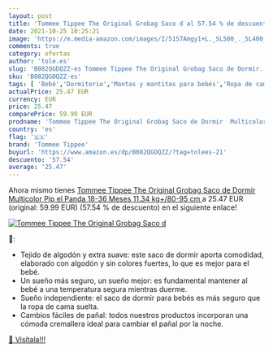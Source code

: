 ```yaml
---
layout: post
title: 'Tommee Tippee The Original Grobag Saco d al 57.54 % de descuento'
date: 2021-10-25 10:25:21
image: 'https://m.media-amazon.com/images/I/51S7Amgy1+L._SL500_._SL400_.jpg'
comments: true
category: ofertas
author: 'tole.es'
slug: 'B082QGDQZZ-es Tommee Tippee The Original Grobag Saco de Dormir...'
sku: 'B082QGDQZZ-es'
tags: [ 'Bebé','Dormitorio','Mantas y mantitas para bebés','Ropa de cama','Sacos de dormir para bebés','tommee','tommee tippee', ]
actualPrice: 25.47 EUR
currency: EUR
price: 25.47
comparePrice: 59.99 EUR
prodname: 'Tommee Tippee The Original Grobag Saco de Dormir  Multicolor  Pip el Panda   18-36 Meses  11.34 kg+/80-95 cm '
country: 'es'
flag: '🇪🇸'
brand: 'Tommee Tippee'
buyurl: 'https://www.amazon.es/dp/B082QGDQZZ/?tag=tolees-21'
descuento: '57.54'
average: '25.47'
---
```


Ahora mismo tienes [Tommee Tippee The Original Grobag Saco de Dormir  Multicolor  Pip el Panda   18-36 Meses  11.34 kg+/80-95 cm ](https://www.amazon.es/dp/B082QGDQZZ/?tag=tolees-21) a 25.47 EUR (original: 59.99 EUR) (57.54 %  de descuento) en el siguiente enlace!

[![Tommee Tippee The Original Grobag Saco d](https://m.media-amazon.com/images/I/51S7Amgy1+L._SL500_._SL400_.jpg)](https://www.amazon.es/dp/B082QGDQZZ/?tag=tolees-21)

🔎:

- Tejido de algodón y extra suave: este saco de dormir aporta comodidad, elaborado con algodón y sin colores fuertes, lo que es mejor para el bebé.
- Un sueño más seguro, un sueño mejor: es fundamental mantener al bebé a una temperatura segura mientras duerme.
- Sueño independiente: el saco de dormir para bebés es más seguro que la ropa de cama suelta.
- Cambios fáciles de pañal: todos nuestros productos incorporan una cómoda cremallera ideal para cambiar el pañal por la noche.

[🛒 Visítala!!!](https://www.amazon.es/dp/B082QGDQZZ/?tag=tolees-21)
